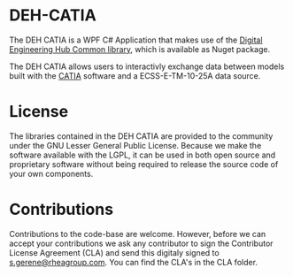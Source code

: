 # DEH-CATIA

The DEH CATIA is a WPF C# Application that makes use of the [Digital Engineering Hub Common library](https://github.com/RHEAGROUP/DEHP-Common),
which is available as Nuget package.

The DEH CATIA allows users to interactivly exchange data between models built with the [CATIA](https://www.3ds.com/products-services/catia/) software and a ECSS-E-TM-10-25A data source.

# License

The libraries contained in the DEH CATIA are provided to the community under the GNU Lesser General Public License. Because we make the software available with the LGPL, it can be used in both open source and proprietary software without being required to release the source code of your own components.

# Contributions

Contributions to the code-base are welcome. However, before we can accept your contributions we ask any contributor to sign the Contributor License Agreement (CLA) and send this digitaly signed to s.gerene@rheagroup.com. You can find the CLA's in the CLA folder.
